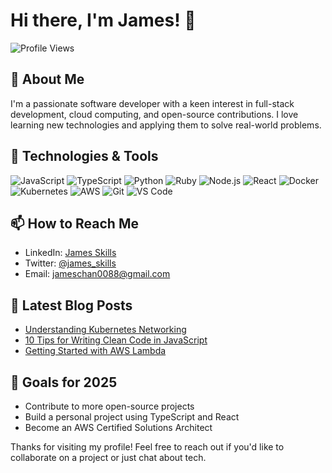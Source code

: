 # Hi there, I'm James! 👋

![Profile Views](https://komarev.com/ghpvc/?username=james-skills&color=blue)

## 🚀 About Me

I'm a passionate software developer with a keen interest in full-stack development, cloud computing, and open-source contributions. I love learning new technologies and applying them to solve real-world problems.

## 🔧 Technologies & Tools

![JavaScript](https://img.shields.io/badge/-JavaScript-F7DF1E?style=flat-square&logo=javascript&logoColor=black)
![TypeScript](https://img.shields.io/badge/-TypeScript-3178C6?style=flat-square&logo=typescript&logoColor=white)
![Python](https://img.shields.io/badge/-Python-3776AB?style=flat-square&logo=python&logoColor=white)
![Ruby](https://img.shields.io/badge/-Ruby-eb4034?style=flat-square&logo=ruby&logoColor=white)
![Node.js](https://img.shields.io/badge/-Node.js-339933?style=flat-square&logo=node.js&logoColor=white)
![React](https://img.shields.io/badge/-React-61DAFB?style=flat-square&logo=react&logoColor=black)
![Docker](https://img.shields.io/badge/-Docker-2496ED?style=flat-square&logo=docker&logoColor=white)
![Kubernetes](https://img.shields.io/badge/-Kubernetes-326CE5?style=flat-square&logo=kubernetes&logoColor=white)
![AWS](https://img.shields.io/badge/-AWS-232F3E?style=flat-square&logo=amazon-aws&logoColor=white)
![Git](https://img.shields.io/badge/-Git-F05032?style=flat-square&logo=git&logoColor=white)
![VS Code](https://img.shields.io/badge/-VS%20Code-007ACC?style=flat-square&logo=visual-studio-code&logoColor=white)

## 📫 How to Reach Me

- LinkedIn: [James Skills](https://www.linkedin.com/in/james-skills/)
- Twitter: [@james_skills](https://twitter.com/james_skills)
- Email: jameschan0088@gmail.com

## 📝 Latest Blog Posts

<!-- BLOG-POST-LIST:START -->
- [Understanding Kubernetes Networking](https://medium.com/@james-skills/understanding-kubernetes-networking)
- [10 Tips for Writing Clean Code in JavaScript](https://medium.com/@james-skills/10-tips-for-writing-clean-code-in-javascript)
- [Getting Started with AWS Lambda](https://medium.com/@james-skills/getting-started-with-aws-lambda)
<!-- BLOG-POST-LIST:END -->

## 🎯 Goals for 2025

- Contribute to more open-source projects
- Build a personal project using TypeScript and React
- Become an AWS Certified Solutions Architect

Thanks for visiting my profile! Feel free to reach out if you'd like to collaborate on a project or just chat about tech.
